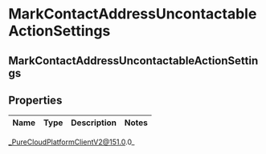 # MarkContactAddressUncontactableActionSettings

## MarkContactAddressUncontactableActionSettings

## Properties

|Name | Type | Description | Notes|
|------------ | ------------- | ------------- | -------------|



_PureCloudPlatformClientV2@151.0.0_
